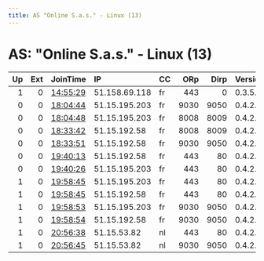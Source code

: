 ```yaml
---
title: AS "Online S.a.s." - Linux (13)
---
```


# AS: "Online S.a.s." - Linux (13)

|   Up |   Ext | JoinTime                                                                                            | IP            | CC   |   ORp |   Dirp | Version   | Contact                  | Nickname         |   eFamMembers |
|-----:|------:|:----------------------------------------------------------------------------------------------------|:--------------|:-----|------:|-------:|:----------|:-------------------------|:-----------------|--------------:|
|    1 |     0 | [14:55:29](https://metrics.torproject.org/rs.html#details/061E0496931D23A81A2B685C9339D36857DD0FA1) | 51.158.69.118 | fr   |   443 |      0 | 0.3.5.10  | fuzzduzter2008@yahoo.com | loglessRelay1    |             2 |
|    0 |     0 | [18:04:44](https://metrics.torproject.org/rs.html#details/2964B153990F9E6C9B234F109C595A827F9BFC5A) | 51.15.195.203 | fr   |  9030 |   9050 | 0.4.2.7   | tor@geoff.network        | GeoffNetzeus     |             6 |
|    0 |     0 | [18:04:48](https://metrics.torproject.org/rs.html#details/B8D01A3E00686E30C0BE7C013868DC6970CB8514) | 51.15.195.203 | fr   |  8008 |   8009 | 0.4.2.7   | tor@geoff.network        | Unnamed          |             4 |
|    0 |     0 | [18:33:42](https://metrics.torproject.org/rs.html#details/2FA89347AA88F3330AF83B055E7748821574F9F6) | 51.15.192.58  | fr   |  8008 |   8009 | 0.4.2.7   | tor@geoff.network        | GeoffNetPoseidon |             4 |
|    0 |     0 | [18:33:51](https://metrics.torproject.org/rs.html#details/F5910A980DA0DAE4B497EC62229B43F06A520AC5) | 51.15.192.58  | fr   |  9030 |   9050 | 0.4.2.7   | tor@geoff.network        | Unnamed          |             6 |
|    0 |     0 | [19:40:13](https://metrics.torproject.org/rs.html#details/B3BC5D3CD81B6566F8B6C5039F34DC23EBA6A880) | 51.15.192.58  | fr   |   443 |     80 | 0.4.2.7   | tor@geoff.network        | GeoffNetposeidon |             4 |
|    0 |     0 | [19:40:26](https://metrics.torproject.org/rs.html#details/0FFA57AEFDDFD34B4F38060D57335E20A14D950F) | 51.15.195.203 | fr   |   443 |     80 | 0.4.2.7   | tor@geoff.network        | GeoffNetzeus     |             4 |
|    1 |     0 | [19:58:45](https://metrics.torproject.org/rs.html#details/7126823BDBD819316551208DD2E4AD43EA2FAEED) | 51.15.195.203 | fr   |   443 |     80 | 0.4.2.7   | tor@geoff.network        | GeoffNetZeus     |             6 |
|    1 |     0 | [19:58:45](https://metrics.torproject.org/rs.html#details/92D1D5D2AB21AA2E7E7979C30BD5DB3409B88B68) | 51.15.192.58  | fr   |   443 |     80 | 0.4.2.7   | tor@geoff.network        | GeoffNetPoseidon |             6 |
|    1 |     0 | [19:58:53](https://metrics.torproject.org/rs.html#details/3176703651A6EFACE7C09FCEDD4703A10B7E8A07) | 51.15.195.203 | fr   |  9030 |   9050 | 0.4.2.7   | tor@geoff.network        | GeoffNetZeus     |             6 |
|    1 |     0 | [19:58:54](https://metrics.torproject.org/rs.html#details/16EA8C061BFEA885ED03CCE722D667347C325FA0) | 51.15.192.58  | fr   |  9030 |   9050 | 0.4.2.7   | tor@geoff.network        | GeoffNetPoseidon |             6 |
|    1 |     0 | [20:56:38](https://metrics.torproject.org/rs.html#details/EE92CB6A4D8CE906DADF2C4B49CC0C21C6B9488B) | 51.15.53.82   | nl   |   443 |     80 | 0.4.2.7   | tor@geoff.network        | GeoffNetHera     |             6 |
|    1 |     0 | [20:56:45](https://metrics.torproject.org/rs.html#details/6CE9169C22EA8BFD020459290DBBDF171AF7187A) | 51.15.53.82   | nl   |  9030 |   9050 | 0.4.2.7   | tor@geoff.network        | GeoffNetHera     |             6 |

